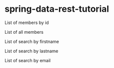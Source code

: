 # spring-data-rest-tutorial
List of members by id

List of all members 

List of search by firstname

List of search by lastname

List of search by email

